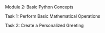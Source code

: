 Module 2: Basic Python Concepts

Task 1: Perform Basic Mathematical Operations



Task 2: Create a Personalized Greeting

